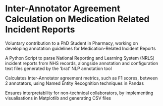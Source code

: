# Inter-Annotator Agreement Calculation on Medication Related Incident Reports

Voluntary contribution to a PhD Student in Pharmacy, working on developing annotation guidelines for Medication-Related Incident Reports 

A Python Script to parse National Reporting and Learning System (NRLS) incident reports from NHS records, alongside annotation and configuration text files generated by the ‘brat’ NLP annotation tool

Calculates Inter-Annotator agreement metrics, such as F1 scores, between 2 annotators, using Named Entity Recognition techniques in Pandas 

Ensures interpretability for non-technical collaborators, by implementing visualisations in Matplotlib and generating CSV files
